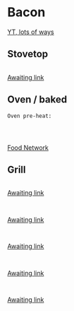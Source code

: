 # Bacon


[YT, lots of ways](https://www.youtube.com/watch?v=diNLLemUOBg)


## Stovetop
```

```
[Awaiting link](url)


## Oven / baked
```
Oven pre-heat:




```
[Food Network](https://www.foodnetwork.com/how-to/packages/food-network-essentials/cook-bacon-oven)


## Grill
```

```
[Awaiting link](url)


## 
```

```
[Awaiting link](url)


## 
```

```
[Awaiting link](url)


## 
```

```
[Awaiting link](url)


## 
```

```
[Awaiting link](url)
